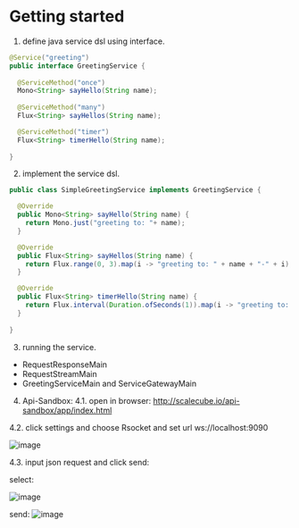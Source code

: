 # Getting started

1. define java service dsl using interface.

```java
@Service("greeting")
public interface GreetingService {
  
  @ServiceMethod("once")
  Mono<String> sayHello(String name);
  
  @ServiceMethod("many")
  Flux<String> sayHellos(String name);

  @ServiceMethod("timer")
  Flux<String> timerHello(String name);
  
}
```

2. implement the service dsl.

```java
public class SimpleGreetingService implements GreetingService {

  @Override
  public Mono<String> sayHello(String name) {
    return Mono.just("greeting to: "+ name);
  }

  @Override
  public Flux<String> sayHellos(String name) {
    return Flux.range(0, 3).map(i -> "greeting to: " + name + "-" + i);
  }

  @Override
  public Flux<String> timerHello(String name) {
    return Flux.interval(Duration.ofSeconds(1)).map(i -> "greeting to: " + name + "-" + i);
  }
  
}
```

3. running the service.

- RequestResponseMain 
- RequestStreamMain
- GreetingServiceMain and ServiceGatewayMain

4. Api-Sandbox:
4.1. open in browser: http://scalecube.io/api-sandbox/app/index.html

4.2. click settings and choose Rsocket and set url ws://localhost:9090

![image](https://user-images.githubusercontent.com/1706296/51670553-929d8980-1fcf-11e9-8c25-581381120844.png)

4.3. input json request and click send:

select:

![image](https://user-images.githubusercontent.com/1706296/51670893-5dde0200-1fd0-11e9-97f5-da18392f805e.png)

send:
![image](https://user-images.githubusercontent.com/1706296/51670736-f4f68a00-1fcf-11e9-9155-9573d86f069c.png)





